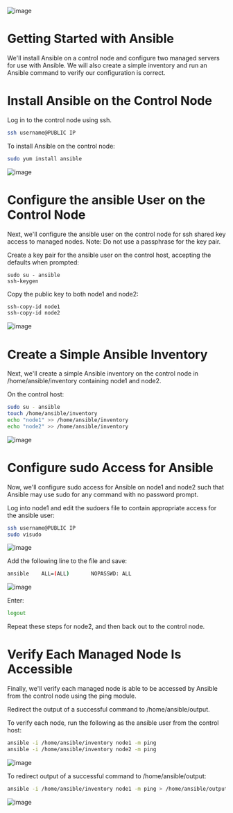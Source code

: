 ![image](https://user-images.githubusercontent.com/44756128/113488442-c87a0a80-9483-11eb-8e61-3a5541b995f9.png)

# Getting Started with Ansible
We'll install Ansible on a control node and configure two managed servers for use with Ansible. We will also create a simple inventory and run an Ansible command to verify our configuration is correct.

# Install Ansible on the Control Node
Log in to the control node using ssh.
```sh
ssh username@PUBLIC IP
```

To install Ansible on the control node:
```sh
sudo yum install ansible
```

![image](https://user-images.githubusercontent.com/44756128/113488650-fdd32800-9484-11eb-9401-000e08dd3b80.png)

# Configure the ansible User on the Control Node
Next, we'll configure the ansible user on the control node for ssh shared key access to managed nodes.
Note: Do not use a passphrase for the key pair.

Create a key pair for the ansible user on the control host, accepting the defaults when prompted:
```shell
sudo su - ansible
ssh-keygen
```
Copy the public key to both node1 and node2:
```sh
ssh-copy-id node1
ssh-copy-id node2
```

![image](https://user-images.githubusercontent.com/44756128/113488701-4ee31c00-9485-11eb-9c8d-ed9886664f69.png)

# Create a Simple Ansible Inventory
Next, we'll create a simple Ansible inventory on the control node in /home/ansible/inventory containing node1 and node2.

On the control host:
```sh
sudo su - ansible
touch /home/ansible/inventory
echo "node1" >> /home/ansible/inventory
echo "node2" >> /home/ansible/inventory
```

![image](https://user-images.githubusercontent.com/44756128/113488765-a5505a80-9485-11eb-8557-168f5821a7db.png)

# Configure sudo Access for Ansible
Now, we'll configure sudo access for Ansible on node1 and node2 such that Ansible may use sudo for any command with no password prompt.

Log into node1 and edit the sudoers file to contain appropriate access for the ansible user:
```sh
ssh username@PUBLIC IP
sudo visudo
```

![image](https://user-images.githubusercontent.com/44756128/113488821-0e37d280-9486-11eb-9e8a-057e99ad3192.png)

Add the following line to the file and save:
```sh
ansible    ALL=(ALL)       NOPASSWD: ALL
```

![image](https://user-images.githubusercontent.com/44756128/113488812-011ae380-9486-11eb-9310-c825d7a69cb9.png)

Enter:
```sh
logout
```
Repeat these steps for node2, and then back out to the control node.

# Verify Each Managed Node Is Accessible
Finally, we'll verify each managed node is able to be accessed by Ansible from the control node using the ping module.

Redirect the output of a successful command to /home/ansible/output.

To verify each node, run the following as the ansible user from the control host:
```bash
ansible -i /home/ansible/inventory node1 -m ping
ansible -i /home/ansible/inventory node2 -m ping
```
![image](https://user-images.githubusercontent.com/44756128/113488873-6ec70f80-9486-11eb-8f49-24a7088cbd67.png)

To redirect output of a successful command to /home/ansible/output:
```sh
ansible -i /home/ansible/inventory node1 -m ping > /home/ansible/output
```

![image](https://user-images.githubusercontent.com/44756128/113488912-a930ac80-9486-11eb-84b7-e7b970020395.png)

